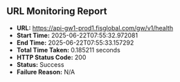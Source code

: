 ## URL Monitoring Report

- **URL:** https://api-gw1-prod1.fisglobal.com/gw/v1/health
- **Start Time:** 2025-06-22T07:55:32.972081
- **End Time:** 2025-06-22T07:55:33.157292
- **Total Time Taken:** 0.185211 seconds
- **HTTP Status Code:** 200
- **Status:** Success
- **Failure Reason:** N/A
